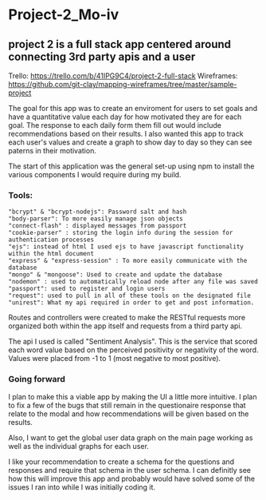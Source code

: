 # Project-2_Mo-iv
## project 2 is a full stack app centered around connecting 3rd party apis and a user

Trello: https://trello.com/b/41IPG9C4/project-2-full-stack
Wireframes: https://github.com/git-clay/mapping-wireframes/tree/master/sample-project

The goal for this app was to create an enviroment for users to set goals and have a quantitative value each day for how motivated they are for each goal.  The response to each daily form them fill out would include recommendations based on their results.  I also wanted this app to track each user's values and create a graph to show day to day so they can see paterns in their motivation. 

The start of this application was the general set-up using npm to install the various components I would require during my build.   

### Tools:
    "bcrypt" & "bcrypt-nodejs": Password salt and hash
    "body-parser": To more easily manage json objects
    "connect-flash" : displayed messages from passport
    "cookie-parser" : storing the login info during the session for authentication processes
    "ejs": instead of html I used ejs to have javascript functionality within the html document
    "express" & "express-session" : To more easily communicate with the database
    "mongo" & "mongoose": Used to create and update the database
    "nodemon" : used to automatically reload node after any file was saved
    "passport": used to register and login users
    "request": used to pull in all of these tools on the designated file
    "unirest": What my api required in order to get and post information.


Routes and controllers were created to make the RESTful requests more organized both within the app itself and requests from a third party api.  

The api I used is called "Sentiment Analysis". This is the service that scored each word value based on the perceived positivity or negativity of the word.  Values were placed from -1 to 1 (most negative to most positive).

### Going forward
I plan to make this a viable app by making the UI a little more intuitive.  I plan to fix a few of the bugs that still remain in the questionaire response that relate to the modal and how recommendations will be given based on the results.

Also, I want to get the global user data graph on the main page working as well as the individual graphs for each user.  

I like your recommendation to create a schema for the questions and responses and require that schema in the user schema.  I can definitly see how this will improve this app and probably would have solved some of the issues I ran into while I was initially coding it.
